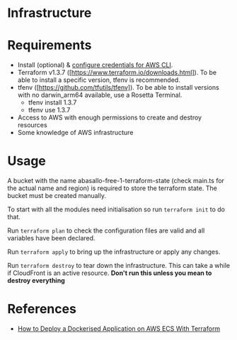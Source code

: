 # Infrastructure

# Requirements

- Install (optional) & [configure credentials for AWS CLI](https://docs.aws.amazon.com/cli/latest/userguide/cli-configure-files.html).
- Terraform v1.3.7 ([https://www.terraform.io/downloads.html]). To be able to install a specific version, tfenv is recommended.
- tfenv ([https://github.com/tfutils/tfenv]). To be able to install versions with no darwin_arm64 available, use a Rosetta Terminal.
  - tfenv install 1.3.7
  - tfenv use 1.3.7
- Access to AWS with enough permissions to create and destroy resources
- Some knowledge of AWS infrastructure

# Usage

A bucket with the name abasallo-free-1-terraform-state (check main.ts for the actual name and region) is required to store the terraform state. 
The bucket must be created manually.

To start with all the modules need initialisation so run `terraform init` to do that.

Run `terraform plan` to check the configuration files are valid and all variables have been declared.

Run `terraform apply` to bring up the infrastructure or apply any changes.

Run `terraform destroy` to tear down the infrastructure. This can take a while if CloudFront is an
active resource. **Don't run this unless you mean to destroy everything**

# References

- [How to Deploy a Dockerised Application on AWS ECS With Terraform](https://medium.com/avmconsulting-blog/how-to-deploy-a-dockerised-node-js-application-on-aws-ecs-with-terraform-3e6bceb48785)
